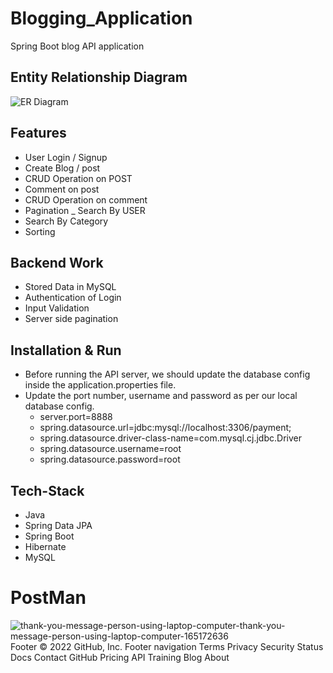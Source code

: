 # Blogging_Application
Spring Boot blog API application


## Entity Relationship Diagram



<img src="https://i.imgur.com/SeX80BI.jpg" alt="ER Diagram"/>

## Features
- User Login / Signup 
- Create Blog / post
- CRUD Operation on POST
- Comment on post
- CRUD Operation on comment
- Pagination
_ Search By USER
- Search By Category
- Sorting


## Backend Work

- Stored Data in MySQL
- Authentication of Login
- Input Validation
- Server side pagination
   
 ## Installation & Run
 - Before running the API server, we should update the database config inside the application.properties file.
 - Update the port number, username and password as per our local database config.  
    - server.port=8888
    - spring.datasource.url=jdbc:mysql://localhost:3306/payment;
    - spring.datasource.driver-class-name=com.mysql.cj.jdbc.Driver
    - spring.datasource.username=root
    - spring.datasource.password=root

## Tech-Stack

- Java
- Spring Data JPA
- Spring Boot
- Hibernate
- MySQL



# PostMan




![thank-you-message-person-using-laptop-computer-thank-you-message-person-using-laptop-computer-165172636](https://user-images.githubusercontent.com/97676470/193455146-6d60ca42-0811-46b0-ad3f-0c49a1296fa5.jpg)
Footer
© 2022 GitHub, Inc.
Footer navigation
Terms
Privacy
Security
Status
Docs
Contact GitHub
Pricing
API
Training
Blog
About
